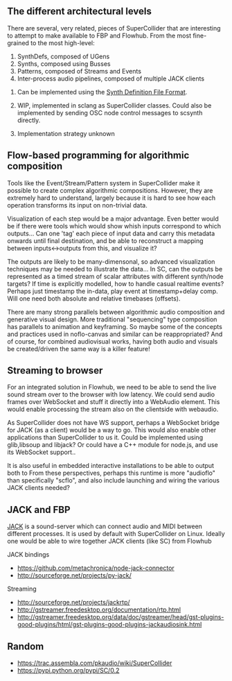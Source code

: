 
The different architectural levels
---------------------------

There are several, very related, pieces of SuperCollider that are
interesting to attempt to make available to FBP and Flowhub.
From the most fine-grained to the most high-level:
1. SynthDefs, composed of UGens 
2. Synths, composed using Busses
3. Patterns, composed of Streams and Events
4. Inter-process audio pipelines, composed of multiple JACK clients

1) Can be implemented using the [Synth Definition File Format](http://doc.sccode.org/Reference/Synth-Definition-File-Format.html).

2) WIP, implemented in sclang as SuperCollider classes.
Could also be implemented by sending OSC node control messages to scsynth directly.

3) Implementation strategy unknown

Flow-based programming for algorithmic composition
--------------------------------

Tools like the Event/Stream/Pattern system in SuperCollider make
it possible to create complex algorithmic compositions.
However, they are extremely hard to understand, largely because
it is hard to see how each operation transforms its input on
non-trivial data.

Visualization of each step would be a major advantage.
Even better would be if there were tools which would show whish inputs
correspond to which outputs...
Can one 'tag' each piece of input data and carry this metadata onwards
until final destination, and be able to reconstruct a mapping between inputs<->outputs from this, and visualize it?

The outputs are likely to be many-dimensonal, so advanced visualization
techniques may be needed to illustrate the data...
In SC, can the outputs be represented as a timed stream of
scalar attributes with different synth/node targets?
If time is explicitly modelled, how to handle casual realtime events?
Perhaps just timestamp the in-data, play event at timestamp+delay comp.
Will one need both absolute and relative timebases (offsets).

There are many strong parallels between algorithmic audio composition
and generative visual design. More traditional "sequencing" type composition
has parallels to animation and keyframing. So maybe some of the concepts and
practices used in noflo-canvas and similar can be reappropriated?
And of course, for combined audiovisual works, having both audio and visuals be
created/driven the same way is a killer feature!


Streaming to browser
---------------------
For an integrated solution in Flowhub, we need to be able to send the live sound stream
over to the browser with low latency.
We could send audio frames over WebSocket and stuff it directly into a WebAudio element.
This would enable processing the stream also on the clientside with webaudio.

As SuperCollider does not have WS support, perhaps a WebSocket bridge for JACK (as a client)
would be a way to go. This would also enable other applications than SuperCollider to us it.
Could be implemented using glib,libsoup and libjack?
Or could have a C++ module for node.js, and use its WebSocket support..

It is also useful in embedded interactive installations to be able to output both to
From these perspectives, perhaps this runtime is more "audioflo" than specifically "scflo",
and also include launching and wiring the various JACK clients needed?



JACK and FBP
--------------
[JACK](http://jackaudio.org/) is a sound-server which can connect audio and MIDI between
different processes. It is used by default with SuperCollider on Linux.
Ideally one would be able to wire together JACK clients (like SC) from Flowhub

JACK bindings
* https://github.com/metachronica/node-jack-connector
* http://sourceforge.net/projects/py-jack/

Streaming
* http://sourceforge.net/projects/jackrtp/
* http://gstreamer.freedesktop.org/documentation/rtp.html
* http://gstreamer.freedesktop.org/data/doc/gstreamer/head/gst-plugins-good-plugins/html/gst-plugins-good-plugins-jackaudiosink.html

Random
---------

* https://trac.assembla.com/pkaudio/wiki/SuperCollider
* https://pypi.python.org/pypi/SC/0.2


